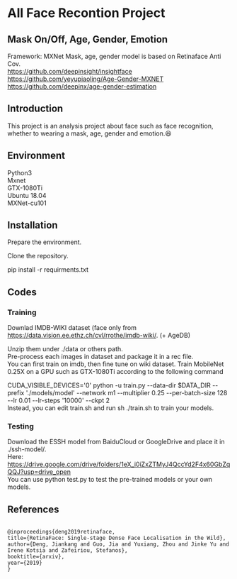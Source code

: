 # All Face Recontion Project
## Mask On/Off, Age, Gender, Emotion
Framework: MXNet
Mask, age, gender model is based on Retinaface Anti Cov.  
https://github.com/deepinsight/insightface  
https://github.com/yeyupiaoling/Age-Gender-MXNET  
https://github.com/deepinx/age-gender-estimation  
  
## Introduction
This project is an analysis project about face such as face recognition, whether to wearing a mask, age, gender and emotion.:laughing: 

## Environment
Python3  
Mxnet  
GTX-1080Ti  
Ubuntu 18.04  
MXNet-cu101  

## Installation
Prepare the environment.

Clone the repository.

  pip install -r requirments.txt

## Codes
### Training
Downlad IMDB-WIKI dataset (face only from https://data.vision.ee.ethz.ch/cvl/rrothe/imdb-wiki/.  (+ AgeDB)

Unzip them under ./data or others path.  
Pre-process each images in dataset and package it in a rec file.  
You can first train on imdb, then fine tune on wiki dataset. Train MobileNet 0.25X on a GPU such as GTX-1080Ti according to the following command  

  CUDA_VISIBLE_DEVICES='0' python -u train.py --data-dir $DATA_DIR --prefix './models/model' --network m1 --multiplier 0.25 --per-batch-size 128 --lr 0.01 --lr-steps '10000' --ckpt 2  
Instead, you can edit train.sh and run sh ./train.sh to train your models.

### Testing
Download the ESSH model from BaiduCloud or GoogleDrive and place it in ./ssh-model/.  
Here: https://drive.google.com/drive/folders/1eX_i0iZxZTMyJ4QccYd2F4x60GbZqQQJ?usp=drive_open  
You can use python test.py to test the pre-trained models or your own models.  


## References

```
  
@inproceedings{deng2019retinaface,
title={RetinaFace: Single-stage Dense Face Localisation in the Wild},
author={Deng, Jiankang and Guo, Jia and Yuxiang, Zhou and Jinke Yu and Irene Kotsia and Zafeiriou, Stefanos},
booktitle={arxiv},
year={2019}
}
```


